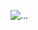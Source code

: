
![...](https://user-images.githubusercontent.com/23244379/91845802-d040aa80-ec27-11ea-8eab-228b5d6a4f45.png)
